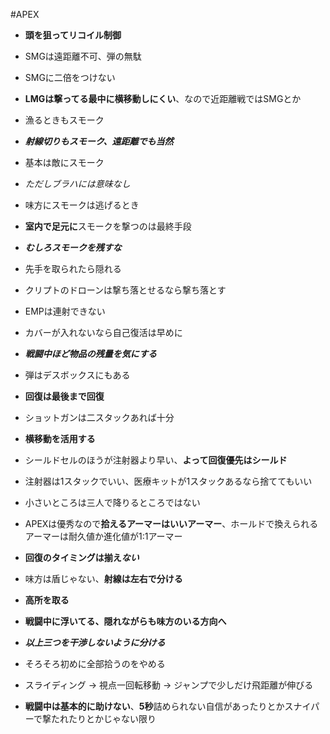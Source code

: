 #APEX

- **頭を狙ってリコイル制御**
- SMGは遠距離不可、弾の無駄
- SMGに二倍をつけない
- **LMGは撃ってる最中に横移動しにくい**、なので近距離戦ではSMGとか

- 漁るときもスモーク
- ***射線切りもスモーク、遠距離でも当然***
- 基本は敵にスモーク
- *ただしブラハには意味なし*
- 味方にスモークは逃げるとき
- **室内で足元に**スモークを撃つのは最終手段
- ***むしろスモークを残すな***

- 先手を取られたら隠れる
- クリプトのドローンは撃ち落とせるなら撃ち落とす
- EMPは連射できない

- カバーが入れないなら自己復活は早めに

- ***戦闘中ほど物品の残量を気にする***
- 弾はデスボックスにもある
- **回復は最後まで回復**

- ショットガンは二スタックあれば十分
- **横移動を活用する**
- シールドセルのほうが注射器より早い、**よって回復優先はシールド**
- 注射器は1スタックでいい、医療キットが1スタックあるなら捨ててもいい
- 小さいところは三人で降りるところではない

- APEXは優秀なので**拾えるアーマーはいいアーマー**、ホールドで換えられるアーマーは耐久値か進化値が1:1アーマー

- **回復のタイミングは揃え*ない***

- 味方は盾じゃない、**射線は左右で分ける**
- **高所を取る**
- **戦闘中に浮いてる、隠れながらも味方のいる方向へ**
- ***以上三つを干渉しないように分ける***

- そろそろ初めに全部拾うのをやめる
- スライディング → 視点一回転移動 → ジャンプで少しだけ飛距離が伸びる

- **戦闘中は基本的に助けない**、**5秒**詰められない自信があったりとかスナイパーで撃たれたりとかじゃない限り